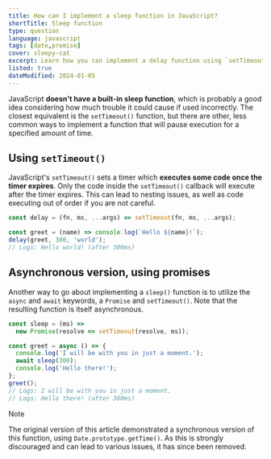 ```yaml
---
title: How can I implement a sleep function in JavaScript?
shortTitle: Sleep function
type: question
language: javascript
tags: [date,promise]
cover: sleepy-cat
excerpt: Learn how you can implement a delay function using `setTimeout()`, promises and `async`/`await`.
listed: true
dateModified: 2024-01-05
---
```


JavaScript **doesn't have a built-in sleep function**, which is probably a good idea considering how much trouble it could cause if used incorrectly. The closest equivalent is the `setTimeout()` function, but there are other, less common ways to implement a function that will pause execution for a specified amount of time.

## Using `setTimeout()`

JavaScript's `setTimeout()` sets a timer which **executes some code once the timer expires**. Only the code inside the `setTimeout()` callback will execute after the timer expires. This can lead to nesting issues, as well as code executing out of order if you are not careful.

```js
const delay = (fn, ms, ...args) => setTimeout(fn, ms, ...args);

const greet = (name) => console.log(`Hello ${name}!`);
delay(greet, 300, 'world');
// Logs: Hello world! (after 300ms)
```

## Asynchronous version, using promises

Another way to go about implementing a `sleep()` function is to utilize the `async` and `await` keywords, a `Promise` and `setTimeout()`. Note that the resulting function is itself asynchronous.

```js
const sleep = (ms) =>
  new Promise(resolve => setTimeout(resolve, ms));

const greet = async () => {
  console.log('I will be with you in just a moment.');
  await sleep(300);
  console.log('Hello there!');
};
greet();
// Logs: I will be with you in just a moment.
// Logs: Hello there! (after 300ms)
```

> [!NOTE]
>
> The original version of this article demonstrated a synchronous version of this function, using `Date.prototype.getTime()`. As this is strongly discouraged and can lead to various issues, it has since been removed.
